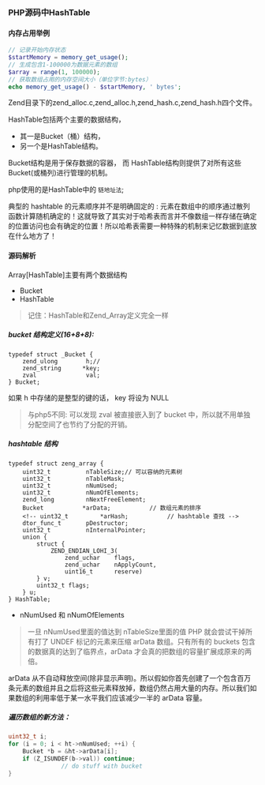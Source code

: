 ### PHP源码中HashTable

#### 内存占用举例

```php
// 记录开始内存状态
$startMemory = memory_get_usage();
// 生成包含1-100000为数据元素的数组
$array = range(1, 100000);
// 获取数组占用的内存空间大小（单位字节:bytes）
echo memory_get_usage() - $startMemory, ' bytes';
```


Zend目录下的zend_alloc.c,zend_alloc.h,zend_hash.c,zend_hash.h四个文件。



HashTable包括两个主要的数据结构，
+ 其一是Bucket（桶）结构，
+ 另一个是HashTable结构。

Bucket结构是用于保存数据的容器，
而 HashTable结构则提供了对所有这些Bucket(或桶列)进行管理的机制。


php使用的是HashTable中的 `链地址法`;

典型的 hashtable 的元素顺序并不是明确固定的 : 元素在数组中的顺序通过散列函数计算随机确定的！这就导致了其实对于哈希表而言并不像数组一样存储在确定的位置访问也会有确定的位置！所以哈希表需要一种特殊的机制来记忆数据到底放在什么地方了！





#### 源码解析

Array[HashTable]主要有两个数据结构
+ Bucket
+ HashTable
>记住：HashTable和Zend_Array定义完全一样


##### bucket 结构定义(16+8+8):

```
typedef struct _Bucket {
    zend_ulong        h;//
    zend_string      *key;
    zval              val;
} Bucket;
```

如果 h 中存储的是整型的键的话， key 将设为 NULL

>与php5不同: 可以发现 zval 被直接嵌入到了 bucket 中，所以就不用单独分配空间了也节约了分配的开销。


##### hashtable 结构

```
typedef struct zeng_array {
    uint32_t          nTableSize;// 可以容纳的元素树
    uint32_t          nTableMask;
    uint32_t          nNumUsed;
    uint32_t          nNumOfElements;
    zend_long         nNextFreeElement;
    Bucket           *arData;           // 数组元素的排序
    <!-- uint32_t         *arHash;           // hashtable 查找 -->
    dtor_func_t       pDestructor;
    uint32_t          nInternalPointer;
    union {
        struct {
            ZEND_ENDIAN_LOHI_3(
                zend_uchar    flags,
                zend_uchar    nApplyCount,
                uint16_t      reserve)
        } v;
        uint32_t flags;
    } u;
} HashTable;
```

+ nNumUsed 和 nNumOfElements

>一旦 nNumUsed里面的值达到 nTableSize里面的值 PHP 就会尝试干掉所有打了 UNDEF 标记的元素来压缩 arData 数组。只有所有的 buckets 包含的数据真的达到了临界点，arData 才会真的把数组的容量扩展成原来的两倍。


arData 从不自动释放空间(除非显示声明)。所以假如你首先创建了一个包含百万条元素的数组并且之后将这些元素释放掉，数组仍然占用大量的内存。所以我们如果数组的利用率低于某一水平我们应该减少一半的 arData 容量。


##### 遍历数组的新方法：

```C
uint32_t i;
for (i = 0; i < ht->nNumUsed; ++i) {
    Bucket *b = &ht->arData[i];
    if (Z_ISUNDEF(b->val)) continue;
               // do stuff with bucket
}
```
